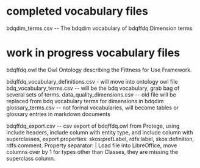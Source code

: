 
# completed vocabulary files

bdqdim_terms.csv -- The bdqdim vocabulary of bdqffdq:Dimension terms

# work in progress vocabulary files

bdqffdq.owl the Owl Ontology describing the Fittness for Use Framework.

bdqffdq_vocabulary_definitions.csv  - will move into ontology owl file
bdq_vocabulary_terms.csv -- will be the bdq vocabulary, grab bag of several sets of terms.
data_quality_dimensions.csv -- old file will be replaced from bdq vocabulary terms for dimensions in bdqdim
glossary_terms.csv -- not formal vocabularies, will become tables or glossary entries in markdown documents

bdqffdq_export.csv -- csv export of bdqffdq.owl from Protege, using include headers, include column with entity type, and include column with superclasses, export properties: skos:prefLabel, rdfs:label, skos:definition, rdfs:comment.  Property separator: |  Load file into LibreOffice, move columns over by 1 for types other than Classes, they are missing the superclass column.
